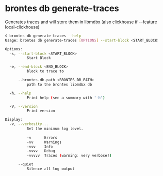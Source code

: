 # brontes db generate-traces

Generates traces and will store them in libmdbx (also clickhouse if --feature local-clickhouse)

```bash
$ brontes db generate-traces --help
Usage: brontes db generate-traces [OPTIONS] --start-block <START_BLOCK> --end-block <END_BLOCK>

Options:
  -s, --start-block <START_BLOCK>
          Start Block

  -e, --end-block <END_BLOCK>
          block to trace to

      --brontes-db-path <BRONTES_DB_PATH>
          path to the brontes libmdbx db

  -h, --help
          Print help (see a summary with '-h')

  -V, --version
          Print version

Display:
  -v, --verbosity...
          Set the minimum log level.
          
          -v      Errors
          -vv     Warnings
          -vvv    Info
          -vvvv   Debug
          -vvvvv  Traces (warning: very verbose!)

      --quiet
          Silence all log output
```